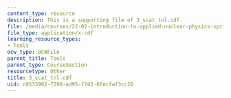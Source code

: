 ```yaml
---
content_type: resource
description: This is a supporting file of 3_scat_tnl.cdf.
file: /media/courses/22-02-introduction-to-applied-nuclear-physics-spring-2012/c05339027298ad95f7436fecfaf3cc26_3_scat_tnl.cdf
file_type: application/x-cdf
learning_resource_types:
- Tools
ocw_type: OCWFile
parent_title: Tools
parent_type: CourseSection
resourcetype: Other
title: 3_scat_tnl.cdf
uid: c0533902-7298-ad95-f743-6fecfaf3cc26
---
```

